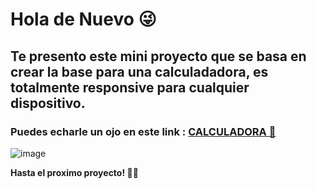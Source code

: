 # Hola de Nuevo 😜
## Te presento este mini proyecto que se basa en crear la base para una calculadadora, es totalmente responsive para cualquier dispositivo.
### Puedes echarle un ojo en este link : [CALCULADORA 👀](https://calculatorvo1.netlify.app/)

![image](https://github.com/Josueflr/Proyectos_HTML_y_CSS/assets/136866501/0840ad12-3863-4cf5-b83f-1f8b3f16a6c0)


**Hasta el proximo proyecto! ✌🏽**
